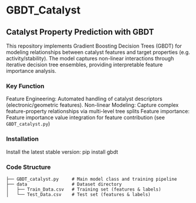 # GBDT_Catalyst

## Catalyst Property Prediction with GBDT

This repository implements Gradient Boosting Decision Trees (GBDT) for modeling relationships between catalyst features and target properties (e.g. activity/stability). The model captures non-linear interactions through iterative decision tree ensembles, providing interpretable feature importance analysis.

### Key Function
Feature Engineering: Automated handling of catalyst descriptors (electronic/geometric features).
Non-linear Modeling: Capture complex feature-property relationships via multi-level tree splits
Feature importance: Feature importance value integration for feature contribution (see `GBDT_catalyst.py`)

### Installation
Install the latest stable version: pip install gbdt

### Code Structure
```
├── GBDT_catalyst.py     # Main model class and training pipeline
├── data                 # Dataset directory
│   ├── Train_Data.csv   # Training set (features & labels)
│   └── Test_Data.csv    # Test set (features & labels)
```
